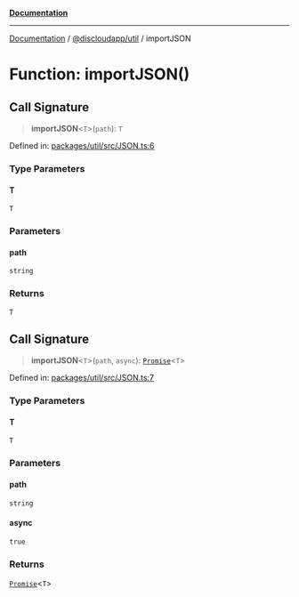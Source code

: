 [**Documentation**](../../../README.md)

***

[Documentation](../../../packages.md) / [@discloudapp/util](../README.md) / importJSON

# Function: importJSON()

## Call Signature

> **importJSON**\<`T`\>(`path`): `T`

Defined in: [packages/util/src/JSON.ts:6](https://github.com/discloud/discloud.app/blob/5b4e3fe9c701f0b4f5ffa4246f463403d1e47fa1/packages/util/src/JSON.ts#L6)

### Type Parameters

#### T

`T`

### Parameters

#### path

`string`

### Returns

`T`

## Call Signature

> **importJSON**\<`T`\>(`path`, `async`): [`Promise`](https://developer.mozilla.org/docs/Web/JavaScript/Reference/Global_Objects/Promise)\<`T`\>

Defined in: [packages/util/src/JSON.ts:7](https://github.com/discloud/discloud.app/blob/5b4e3fe9c701f0b4f5ffa4246f463403d1e47fa1/packages/util/src/JSON.ts#L7)

### Type Parameters

#### T

`T`

### Parameters

#### path

`string`

#### async

`true`

### Returns

[`Promise`](https://developer.mozilla.org/docs/Web/JavaScript/Reference/Global_Objects/Promise)\<`T`\>
